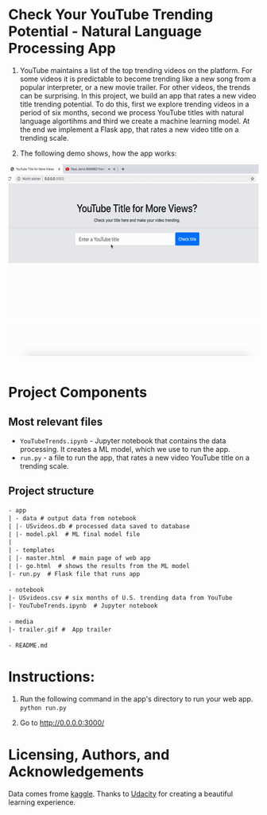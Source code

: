 # Check Your YouTube Trending Potential - Natural Language Processing App
1. YouTube maintains a list of the top trending videos on the platform. For some videos it is predictable to become trending like a new song from a popular interpreter, or a new movie trailer. For other videos, the trends can be surprising. In this project, we build an app that rates a new video title trending potential. To do this, first we explore trending videos in a period of six months, second we process YouTube titles with natural language algortihms and third we create a machine learning model. At the end we implement a Flask app, that rates a new video title on a trending scale.

2. The following demo shows, how the app works:  
<div style = "display: flex; justify-content: center">
<img src="media/trailer.gif" width="600" height="386"/>
</div>

<br>

# Project Components
## Most relevant files
- `YouTubeTrends.ipynb` - Jupyter notebook that contains the data processing. It creates a ML model, which we use to run the app.
- `run.py` - a file to run the app, that rates a new video YouTube title on a trending scale.


## Project structure

```
- app
| - data # output data from notebook
| |- USvideos.db # processed data saved to database
| |- model.pkl  # ML final model file
|
| - templates
| |- master.html  # main page of web app
| |- go.html  # shows the results from the ML model
|- run.py  # Flask file that runs app

- notebook
|- USvideos.csv # six months of U.S. trending data from YouTube
|- YouTubeTrends.ipynb  # Jupyter notebook

- media
|- trailer.gif #  App trailer

- README.md

```

# Instructions:
1. Run the following command in the app's directory to run your web app.
    `python run.py`

3. Go to http://0.0.0.0:3000/


# Licensing, Authors, and Acknowledgements
Data comes frome [kaggle](https://www.kaggle.com/datasnaek/youtube-new). Thanks to [Udacity](https://www.udacity.com/courses/all) for creating a beautiful learning experience. 